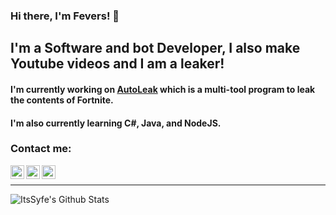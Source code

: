 ### Hi there, I'm Fevers! 👋

## I'm a Software and bot Developer, I also make Youtube videos and I am a leaker!

#### I'm currently working on [AutoLeak](https://github.com/FortniteFevers/AutoLeak) which is a multi-tool program to leak the contents of Fortnite.

#### I'm also currently learning C#, Java, and NodeJS.

### Contact me:

[<img align="left" alt="Fevers | YouTube" width="22px" src="https://cdn.jsdelivr.net/npm/simple-icons@v3/icons/youtube.svg" />][youtube]
[<img align="left" alt="Fevers | Twitter" width="22px" src="https://cdn.jsdelivr.net/npm/simple-icons@v3/icons/twitter.svg" />][twitter]
[<img align="left" alt="Fevers | Discord" width="22px" src="https://cdn.jsdelivr.net/npm/simple-icons@v3/icons/discord.svg" />][discord]

<br />

---

<img align="left" alt="ItsSyfe's Github Stats" src="https://github-readme-stats.codestackr.vercel.app/api?username=FortniteFevers&theme=dracula&show_icons=true" />

[twitter]: https://twitter.com/FeversLeaks
[youtube]: https://www.youtube.com/channel/UCnHJmJsV5zPigARMAin0uJQ
[discord]: https://discord.bio/p/fevers


